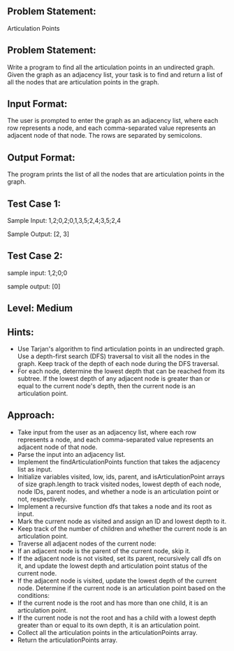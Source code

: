 ## Problem Statement:
Articulation Points

## Problem Statement:
Write a program to find all the articulation points in an undirected graph. Given the graph as an adjacency list, your task is to find and return a list of all the nodes that are articulation points in the graph.

## Input Format:
The user is prompted to enter the graph as an adjacency list, where each row represents a node, and each comma-separated value represents an adjacent node of that node. The rows are separated by semicolons.


## Output Format:
The program prints the list of all the nodes that are articulation points in the graph.



## Test Case 1:
Sample Input:
1,2;0,2;0,1,3,5;2,4;3,5;2,4

Sample Output:
[2, 3]

## Test Case 2:
sample input: 
1,2;0;0

sample output:
[0]

## Level: Medium

## Hints:
- Use Tarjan's algorithm to find articulation points in an undirected graph.
Use a depth-first search (DFS) traversal to visit all the nodes in the graph.
Keep track of the depth of each node during the DFS traversal.
- For each node, determine the lowest depth that can be reached from its subtree.
If the lowest depth of any adjacent node is greater than or equal to the current node's depth, then the current node is an articulation point.

## Approach:
- Take input from the user as an adjacency list, where each row represents a node, and each comma-separated value represents an adjacent node of that node.
- Parse the input into an adjacency list.
- Implement the findArticulationPoints function that takes the adjacency list as input.
- Initialize variables visited, low, ids, parent, and isArticulationPoint arrays of size graph.length to track visited nodes, lowest depth of each node, node IDs, parent nodes, and whether a node is an articulation point or not, respectively.
- Implement a recursive function dfs that takes a node and its root as input.
- Mark the current node as visited and assign an ID and lowest depth to it.
- Keep track of the number of children and whether the current node is an articulation point.
- Traverse all adjacent nodes of the current node:
- If an adjacent node is the parent of the current node, skip it.
- If the adjacent node is not visited, set its parent, recursively call dfs on it, and update the lowest depth and articulation point status of the current node.
- If the adjacent node is visited, update the lowest depth of the current node.
Determine if the current node is an articulation point based on the conditions:
- If the current node is the root and has more than one child, it is an articulation point.
- If the current node is not the root and has a child with a lowest depth greater than or equal to its own depth, it is an articulation point.
- Collect all the articulation points in the articulationPoints array.
- Return the articulationPoints array.
